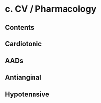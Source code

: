 <!--
Filename:	Pharmacology.md
Project:	/Users/shume/Developer/mnemosyne/docs/MMB/docs/c_CV
Authors:	shumez <https://github.com/shumez>
Created:	2019-11-16 15:38:40
Modified:	2019-11-16 15:51:13
-----
Copyright (c) 2019 shumez
-->

# c. CV / Pharmacology

## Contents



## Cardiotonic 

## AADs

## Antianginal 

## Hypotennsive






##
<!-- ## -->
<!-- <h6 id='-def'>Definition</h6> -->
<!-- <h6 id='-eti'>Etiology</h6> -->
<!-- <h6 id='-epi'>Epidemiology</h6> -->
<!-- <h6 id='-cls'>Classification</h6> -->
<!-- <h6 id='-sx'>Sign and Symptom</h6> -->
<!-- <h6 id='-cmp'>Complication</h6> -->
<!-- <h6 id='-ex'>Examination</h6> -->
<!-- <h6 id='-dx'>Diagnosis</h6> -->
<!-- <h6 id='-tx'>Treatment</h6> -->
<!-- <h6 id='-prg'>Prognosis</h6> -->
<!-- <h6 id='-app'>Appendix</h6> -->

<!-- <img src='https://raw.githubusercontent.com/shumez/mnemosyne/master/docs/MMB/docs/img/_/.jpg' class='t'> -->

<!-- <style type="text/css">
	img{width: 50%; float: right;}
</style> -->